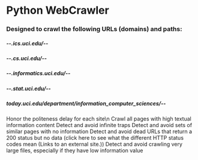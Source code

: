 # Python WebCrawler
### Designed to crawl the following URLs (domains) and paths:
##### --.ics.uci.edu/--
##### --.cs.uci.edu/--
##### --.informatics.uci.edu/--
##### --.stat.uci.edu/--
##### today.uci.edu/department/information_computer_sciences/--

Honor the politeness delay for each site\n
Crawl all pages with high textual information content
Detect and avoid infinite traps
Detect and avoid sets of similar pages with no information
Detect and avoid dead URLs that return a 200 status but no data (click here to see what the different HTTP status codes mean (Links to an external site.))
Detect and avoid crawling very large files, especially if they have low information value
